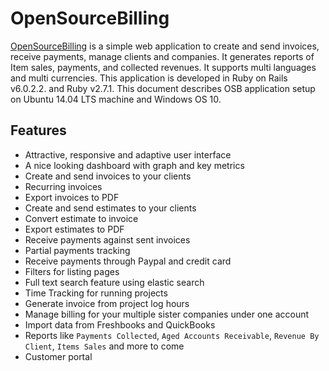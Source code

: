 
OpenSourceBilling
===================

[OpenSourceBilling](http://opensourcebilling.org/) is a simple web application to create and send invoices, receive payments, manage clients and companies. It generates reports of Item sales, payments, and collected revenues. It supports multi languages and multi currencies. This application is developed in Ruby on Rails v6.0.2.2. and Ruby v2.7.1. This document describes OSB application setup on Ubuntu 14.04 LTS machine and Windows OS 10.

Features
---------

* Attractive, responsive and adaptive user interface
* A nice looking dashboard with graph and key metrics
* Create and send invoices to your clients
* Recurring invoices
* Export invoices to PDF
* Create and send estimates to your clients
* Convert estimate to invoice
* Export estimates to PDF
* Receive payments against sent invoices
* Partial payments tracking
* Receive payments through Paypal and credit card
* Filters for listing pages
* Full text search feature using elastic search
* Time Tracking for running projects
* Generate invoice from project log hours
* Manage billing for your multiple sister companies under one account
* Import data from Freshbooks and QuickBooks
* Reports like `Payments Collected`, `Aged Accounts Receivable`, `Revenue By Client`, `Items Sales` and more to come
* Customer portal

